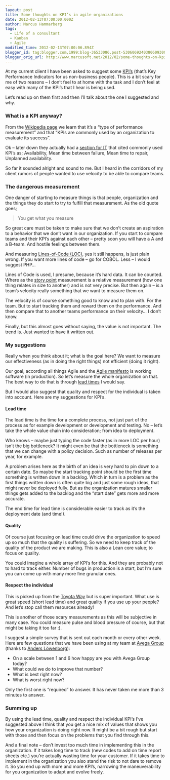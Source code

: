 ```yaml
---
layout: post
title: Some thoughts on KPI’s in agile organizations
date: 2012-02-13T07:00:00.000Z
author: Marcus Hammarberg
tags:
  - Life of a consultant
  - Kanban
  - Agile
modified_time: 2012-02-13T07:00:06.894Z
blogger_id: tag:blogger.com,1999:blog-36533086.post-5306069240380609300
blogger_orig_url: http://www.marcusoft.net/2012/02/some-thoughts-on-kpis-in-agile.html
---
```



At my current client I have been asked to suggest some
<a href="http://en.wikipedia.org/wiki/Performance_indicator"
target="_blank">KPI’s</a> (that’s Key Performance Indicators for us
non-business people). This is a bit scary for me of two reasons – I
don’t feel to at home with the task and I don’t feel at easy with many
of the KPI’s that I hear is being used.

Let’s read up on them first and then I’ll talk about the one I suggested
and why.

### What is a KPI anyway?

From the <a href="http://en.wikipedia.org/wiki/Performance_indicator"
target="_blank">Wikipedia page</a> we learn that it’s a “type of
performance measurement” and that “KPIs are commonly used by an
organization to evaluate its success”.

Ok – later down they actually had a
<a href="http://en.wikipedia.org/wiki/Performance_indicator#IT"
target="_blank">section for IT</a> that cited commonly used KPI’s as;
Availability, Mean time between failure, Mean time to repair, Unplanned
availability.

So far it sounded alright and sound to me. But I heard in the corridors
of my client rumors of people wanted to use velocity to be able to
compare teams.

### The dangerous measurement

One danger of starting to measure things is that people, organization
and the things they do start to try to fulfill that measurement. As the
old quote goes;

> You get what you measure

So great care must be taken to make sure that we don’t create an
aspiration to a behavior that we don’t want in our organization. If you
start to compare teams and their KPI’s against each other – pretty soon
you will have a A and a B-team. And hostile feelings between them.

And measuring
<a href="http://en.wikipedia.org/wiki/Source_lines_of_code"
target="_blank">Lines-of-Code (LOC)</a>, yes it still happens, is just
plain wrong. If you want more lines of code – go for COBOL. Less – I
would suggest PHP…

Lines of Code is used, I presume, because it’s hard data. It can be
counted. Where as the <a
href="http://agilefaq.wordpress.com/2007/11/13/what-is-a-story-point/"
target="_blank">story point</a> measurement is a relative measurement
(how one thing relates in size to another) and is not very precise. But
then again – is a team’s velocity really something that we want to
measure them on.

The velocity is of course something good to know and to plan with. For
the team. But to start tracking them and reward them on the performance.
And then compare that to another teams performance on their velocity… I
don’t know.

Finally, but this almost goes without saying, the value is not
important. The trend is. Just wanted to have it written out.

### My suggestions

Really when you think about it; what is the goal here? We want to
measure our effectiveness (as in doing the right things) not efficient
(doing it right).

Our goal, according all things Agile and the
<a href="http://www.agilemanifesto.org/" target="_blank">Agile
manifesto</a> is working software (in production). So let’s measure the
whole organization on that. The best way to do that is through
<a href="http://en.wikipedia.org/wiki/Lead_time" target="_blank">lead
times</a> I would say.

But I would also suggest that quality and respect for the individual is
taken into account. Here are my suggestions for KPI’s.

#### Lead time

The lead time is the time for a complete process, not just part of the
process as for example development or development and testing. No –
let’s take the whole value chain into consideration; from idea to
deployment.

Who knows – maybe just typing the code faster (as in more LOC per hour)
isn’t the big bottleneck? It might even be that the bottleneck is
something that we can change with a policy decision. Such as number of
releases per year, for example.

A problem arises here as the birth of an idea is very hard to pin down
to a certain date. So maybe the start tracking point should be the first
time something is written down in a backlog. Which in turn is a problem
as the first things written down is often quite big and just some rough
ideas, that might never be deployed fully. But as the organization
matures smaller things gets added to the backlog and the “start date”
gets more and more accurate.

The end time for lead time is considerable easier to track as it’s the
deployment date (and time!).

#### Quality

Of course just focusing on lead time could drive the organization to
speed up so much that the quality is suffering. So we need to keep track
of the quality of the product we are making. This is also a Lean core
value; to focus on quality.

You could imagine a whole array of KPI’s for this. And they are probably
not to hard to track either. Number of bugs in production is a start,
but I’m sure you can come up with many more fine granular ones.

#### Respect the individual

This is picked up from the
<a href="http://en.wikipedia.org/wiki/The_Toyota_Way"
target="_blank">Toyota Way</a> but is super important. What use is great
speed (short lead time) and great quality if you use up your people? And
let’s stop call them resources already!

This is another of those scary measurements as this will be subjective
in many case. You could measure pulse and blood pressure of course, but
that might be taking it too far :).

I suggest a simple survey that is sent out each month or every other
week. Here are few questions that we have been using at my team at
<a href="http://www.avegagroup.se" target="_blank">Avega Group</a>
(thanks to
<a href="https://twitter.com/#!/anderslowenborg" target="_blank">Anders
Löwenborg</a>):

- On a scale between 1 and 6 how happy are you with Avega Group today?
- What could we do to improve that number?
- What is best right now?
- What is worst right now?

Only the first one is “required” to answer. It has never taken me more
than 3 minutes to answer.

### Summing up

By using the lead time, quality and respect the individual KPI’s I’ve
suggested above I think that you get a nice mix of values that shows you
how your organization is doing right now. It might be a bit rough but
start with those and then focus on the problems that you find through
this.

And a final note – don’t invest too much time in implementing this in
the organization. If it takes long time to track (new codes to add on
time report sheets etc.) you’re actually wasting time for your customer.
If it takes time to implement in the organization you also stand the
risk to not dare to remove it. So you end up with more and more KPI’s,
narrowing the maneuverability for you organization to adapt and evolve
freely.
